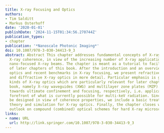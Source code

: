 ```yaml
---
title: X-ray Focusing and Optics
authors:
- Tim Salditt
- Markus Osterhoff
date: '2020-01-01'
publishDate: '2024-11-15T01:34:56.270744Z'
publication_types:
- chapter
publication: '*Nanoscale Photonic Imaging*'
doi: 10.1007/978-3-030-34413-9_3
abstract: Abstract This chapter addresses fundamental concepts of X-ray optics and
  X-ray coherence, in view of the increasing number of X-ray applications requiring
  nano-focused X-ray beams. The chapter is meant as a tutorial to facilitate the understanding
  of later chapters of this book. After the introduction and an overview over focusing
  optics and recent benchmarks in X-ray focusing, we present refractive, reflective
  and diffractive X-ray optics in more detail. Particular emphasis is given to two
  kinds of X-ray optics which are particularly relevant for later chapters in this
  book, namely X-ray waveguides (XWG) and multilayer zone plates (MZP). Both are geared
  towards ultimate confinement and focusing, respectively, i.e. applications at the
  forefront of what is currently possible for multi-keV radiation. Since optics must
  be designed in view of coherence properties, we include a basic treatment of coherence
  theory and simulation for X-ray optics. Finally, the chapter closes with a brief
  outlook on compound (combined) optical schemes for hard X-ray microscopy.
links:
- name: URL
  url: http://link.springer.com/10.1007/978-3-030-34413-9_3
---
```

